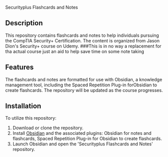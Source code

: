  Securityplus Flashcards and Notes

## Description
This repository contains flashcards and notes to help individuals pursuing the CompTIA Security+ Certification. The content is organized from Jason Dion's Security+ course on Udemy.
###This is in no way a replacement for tha actual course just an aid to help save time on some note taking

## Features
The flashcards and notes are formatted for use with Obsidian, a knowledge management tool, including the Spaced Repetition Plug-in forObsidian to create flashcards. The repository will be updated as the course progresses.

## Installation
To utilize this repository:
1. Download or clone the repository.
2. Install [Obsidian](https://obsidian.md/) and the associated plugins: Obsidian for notes and flashcards, Spaced Repetition Plug-in for Obsidian to create flashcards.
3. Launch Obsidian and open the 'Securityplus Flashcards and Notes' repository.
